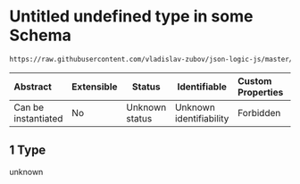 # Untitled undefined type in some Schema

```txt
https://raw.githubusercontent.com/vladislav-zubov/json-logic-js/master/schemas/operators/array/some.json#/examples/1/some/1
```




| Abstract            | Extensible | Status         | Identifiable            | Custom Properties | Additional Properties | Access Restrictions | Defined In                                                      |
| :------------------ | ---------- | -------------- | ----------------------- | :---------------- | --------------------- | ------------------- | --------------------------------------------------------------- |
| Can be instantiated | No         | Unknown status | Unknown identifiability | Forbidden         | Allowed               | none                | [some.json\*](operators/array/some.json "open original schema") |

## 1 Type

unknown
